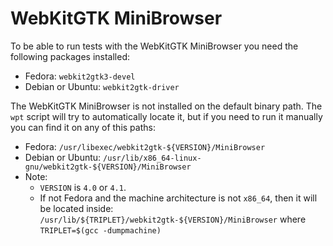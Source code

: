 # WebKitGTK MiniBrowser


To be able to run tests with the WebKitGTK MiniBrowser you need the
following packages installed:

* Fedora: `webkit2gtk3-devel`
* Debian or Ubuntu: `webkit2gtk-driver`


The WebKitGTK MiniBrowser is not installed on the default binary path.
The `wpt` script will try to automatically locate it, but if you need
to run it manually you can find it on any of this paths:

* Fedora: `/usr/libexec/webkit2gtk-${VERSION}/MiniBrowser`
* Debian or Ubuntu: `/usr/lib/x86_64-linux-gnu/webkit2gtk-${VERSION}/MiniBrowser`
* Note:
     * `VERSION` is `4.0` or `4.1`.
     * If not Fedora and the machine architecture is not `x86_64`, then it will
      be located inside:
      `/usr/lib/${TRIPLET}/webkit2gtk-${VERSION}/MiniBrowser`
      where `TRIPLET=$(gcc -dumpmachine)`
